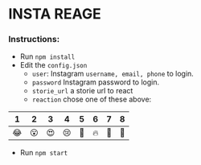 # INSTA REAGE

### Instructions:

- Run `npm install`
- Edit the `config.json`
	- `user`: Instagram `username, email, phone`  to login.
	- `password` Instagram password to login.
	- `storie_url` a storie url to react
	- `reaction` chose one of these above:

| 1 | 2 | 3 | 4 | 5 | 6 | 7 | 8 |
|--|--|--|--|--|--|--|--|
| 😂 | 😮 | 😍 | 😢 | 👏 | 🔥 | 🎉 | 💯 |
- Run `npm start`
